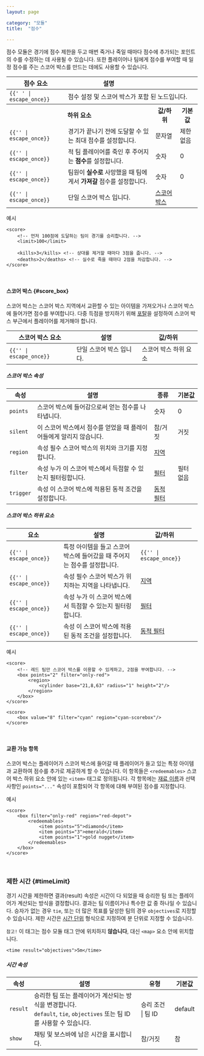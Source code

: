 ```yaml
---
layout: page

category: "모듈"
title:  "점수"

---
```


점수 모듈은 경기에 점수 제한을 두고 매번 죽거나 죽일 때마다 점수에 추가되는 포인트의 수를 수정하는 데 사용될 수 있습니다. 또한 플레이어나 팀에게 점수를 부여할 때 일정 점수를 주는 스코어 박스를 만드는 데에도 사용할 수 있습니다.
<div class='table-responsive'>
  <table class='table table-striped table-condensed'>
    <thead>
      <tr>
        <th>점수 요소</th>
        <th>설명</th>
        <th></th>
        <th></th>
      </tr>
    </thead>
    <tbody>
      <tr>
        <td>
          <span class='highlight'>
            <code>{{'<score> </score>' | escape_once}}</code>
          </span>
        </td>
        <td colspan='3'>점수 설정 및 스코어 박스가 포함 된 노드입니다.</td>
      </tr>
      <tr>
        <th colspan='2'>하위 요소</th>
        <th>값/하위</th>
        <th>기본값</th>
      </tr>
      <tr>
        <td>
          <span class='highlight'>
            <code>{{'<limit>' | escape_once}}</code>
          </span>
        </td>
        <td>
          경기가 끝나기 전에 도달할 수 있는 최대 점수를 설정합니다.
        </td>
        <td>
          <span class='label label-primary'>문자열</span>
        </td>
        <td>
          제한 없음
        </td>
      </tr>
      <tr>
        <td>
          <span class='highlight'>
            <code>{{'<kills>' | escape_once}}</code>
          </span>
        </td>
        <td>
          적 팀 플레이어를 죽인 후 주어지는 <strong>점수</strong>를 설정합니다.
        </td>
        <td>
          <span class='label label-primary'>숫자</span>
        </td>
        <td>
          0
        </td>
      </tr>
      <tr>
        <td>
          <span class='highlight'>
            <code>{{'<deaths>' | escape_once}}</code>
          </span>
        </td>
        <td>
          팀원이 <strong>실수로</strong> 사망했을 때 팀에게서 <strong>가져갈</strong> 점수를 설정합니다.
        </td>
        <td>
          <span class='label label-primary'>숫자</span>
        </td>
        <td>
          0
        </td>
      </tr>
      <tr>
        <td>
          <span class='highlight'>
            <code>{{'<box>' | escape_once}}</code>
          </span>
        </td>
        <td>
          단일 스코어 박스 입니다.
        </td>
        <td>
          <a href='#score_box'>스코어 박스</a>
        </td>
        <td></td>
      </tr>
    </tbody>
  </table>
</div>

예시

    <score>
        <!-- 먼저 100점에 도달하는 팀이 경기를 승리합니다. -->
        <limit>100</limit>

        <kills>3</kills> <!-- 상대를 제거할 때마다 3점을 줍니다. -->
        <deaths>2</deaths> <!-- 실수로 죽을 때마다 2점을 차감합니다. -->
    </score>


<br/>

#### 스코어 박스 {#score_box}
스코어 박스는 스코어 박스 지역에서 교환할 수 있는 아이템을 가져오거나 스코어 박스에 들어가면 점수를 부여합니다. 다중 득점을 방지하기 위해 [포탈](/modules/portals)을 설정하여 스코어 박스 부근에서 플레이어를 제거해야 합니다.

<div class='table-responsive'>
  <table class='table table-striped table-condensed'>
    <thead>
      <tr>
        <th>스코어 박스 요소</th>
        <th>설명</th>
        <th>값/하위</th>
      </tr>
    </thead>
    <tbody>
      <tr>
        <td>
          <span class='highlight'>
            <code>{{'<box>' | escape_once}}</code>
          </span>
        </td>
        <td>
          단일 스코어 박스 입니다.
        </td>
        <td>
          <span class='label label-default'>스코어 박스 하위 요소</span>
        </td>
      </tr>
    </tbody>
  </table>
</div>
<h5>스코어 박스 속성</h5>
<div class='table-responsive'>
  <table class='table table-striped table-condensed'>
    <thead>
      <tr>
        <th>속성</th>
        <th>설명</th>
        <th>종류</th>
        <th>기본값</th>
      </tr>
    </thead>
    <tbody>
      <tr>
        <td>
          <code>points</code>
        </td>
        <td>스코어 박스에 들어감으로써 얻는 점수를 나타냅니다.</td>
        <td>
          <span class='label label-primary'>숫자</span>
        </td>
        <td>0</td>
      </tr>
      <tr>
        <td>
          <code>silent</code>
        </td>
        <td>이 스코어 박스에서 점수를 얻었을 때 플레이어들에게 알리지 않습니다.</td>
        <td>
          <span class='label label-primary'>참/거짓</span>
        </td>
        <td>거짓</td>
      </tr>
      <tr>
        <td>
          <code>region</code>
        </td>
        <td>
          <span class='label label-default' data-toggle='tooltip' title='이는 속성 또는 하위요소일 수 있습니다.'>속성</span>
          <span class='label label-danger'>필수</span>
          스코어 박스의 위치와 크기를 지정합니다.
        </td>
        <td>
          <a href='/modules/regions'>지역</a>
        </td>
        <td></td>
      </tr>
      <tr>
        <td>
          <code>filter</code>
        </td>
        <td>
          <span class='label label-default' data-toggle='tooltip' title='이는 속성 또는 하위요소일 수 있습니다.'>속성</span>
          누가 이 스코어 박스에서 득점할 수 있는지 필터링합니다.
        </td>
        <td>
          <a href='/modules/filters'>필터</a>
        </td>
        <td>
          <span class='label label-default'>필터 없음</span>
        </td>
      </tr>
      <tr>
        <td>
          <code>trigger</code>
        </td>
        <td>
          <span class='label label-default' data-toggle='tooltip' title='이는 속성 또는 하위요소일 수 있습니다.'>속성</span>
          이 스코어 박스에 적용된 동적 조건을 설정합니다.
        </td>
        <td>
          <a href='/modules/filters'>동적 필터</a>
        </td>
        <td></td>
      </tr>
    </tbody>
  </table>
</div>
<h5>스코어 박스 하위 요소</h5>
<div class='table-responsive'>
  <table class='table table-striped table-condensed'>
    <thead>
      <tr>
        <th>요소</th>
        <th>설명</th>
        <th>값/하위</th>
      </tr>
    </thead>
    <tbody>
      <tr>
        <td>
          <span class='highlight'>
            <code>{{'<redeemables>' | escape_once}}</code>
          </span>
        </td>
        <td>
          특정 아이템을 들고 스코어 박스에 들어갔을 때 주어지는 점수를 설정합니다.
        </td>
        <td>
          <code>{{'<item points="1">' | escape_once}}</code>
        </td>
      </tr>
      <tr>
        <td>
          <span class='highlight'>
            <code>{{'<region>' | escape_once}}</code>
          </span>
        </td>
        <td>
          <span class='label label-default' data-toggle='tooltip' title='이는 하위 요소 또는 속성일 수 있습니다.'>속성</span>
          <span class='label label-danger'>필수</span>
          스코어 박스가 위치하는 지역을 나타냅니다.
        </td>
        <td>
          <a href='/modules/regions'>지역</a>
        </td>
      </tr>
      <tr>
        <td>
          <span class='highlight'>
            <code>{{'<filter>' | escape_once}}</code>
          </span>
        </td>
        <td>
          <span class='label label-default' data-toggle='tooltip' title='이는 하위 요소 또는 속성일 수 있습니다.'>속성</span>
          누가 이 스코어 박스에서 득점할 수 있는지 필터링합니다.
        </td>
        <td>
          <a href='/modules/regions'>필터</a>
        </td>
      </tr>
      <tr>
        <td>
          <span class='highlight'>
            <code>{{'<trigger>' | escape_once}}</code>
          </span>
        </td>
        <td>
          <span class='label label-default' data-toggle='tooltip' title='이는 하위 요소 또는 속성일 수 있습니다.'>속성</span>
          이 스코어 박스에 적용된 동적 조건을 설정합니다.
        </td>
        <td>
          <a href='/modules/filters'>동적 필터</a>
        </td>
        <td></td>
      </tr>
    </tbody>
  </table>
</div>

예시

    <score>
        <!-- 레드 팀만 스코어 박스를 이용할 수 있게하고, 2점을 부여합니다. -->
        <box points="2" filter="only-red">
            <region>
                <cylinder base="21,8,63" radius="1" height="2"/>
            </region>
        </box>
    </score>

    <score>
        <box value="8" filter="cyan" region="cyan-scorebox"/>
    </score>

<br/>

#### 교환 가능 항목
스코어 박스는 플레이어가 스코어 박스에 들어갈 때 플레이어가 들고 있는 특정 아이템과 교환하여 점수를 추가로 제공하게 할 수 있습니다. 이 항목들은 `<redeemables>` 스코어 박스 하위 요소 안에 있는 `<item>` 태그로 정의됩니다.
각 항목에는 [재료 이름](/reference/inventory#material_finder)과 선택 사항인 `points="..."` 속성이 포함되어 각 항목에 대해 부여된 점수를 지정합니다.

예시

    <score>
        <box filter="only-red" region="red-depot">
            <redeemables>
                <item points="5">diamond</item>
                <item points="3">emerald</item>
                <item points="1">gold nugget</item>
            </redeemables>
        </box>
    </score>


<br/>

### 제한 시간 {#timeLimit}
경기 시간을 제한하면 결과(result) 속성은 시간이 다 되었을 때 승리한 팀 또는 플레이어가 계산되는 방식을 결정합니다.
결과는 팀 이름이거나 특수한 값 중 하나일 수 있습니다. 승자가 없는 경우 `tie`, 또는 더 많은 목표를 달성한 팀의 경우 `objectives`로 지정할 수 있습니다. 제한 시간은 [시간 단위](/reference/time_periods) 형식으로 지정하여 분 단위로 지정할 수 있습니다.

`참고!` 이 태그는 점수 모듈 태그 안에 위치하지 **않습니다**, 대신 `<map>` 요소 안에 위치합니다.

    <time result="objectives">5m</time>


##### 시간 속성

<div class='table-responsive'>
  <table class='table table-striped table-condensed'>
    <thead>
      <tr>
        <th>속성</th>
        <th>설명</th>
        <th>유형</th>
        <th>기본값</th>
      </tr>
    </thead>
    <tbody>
      <tr>
        <td>
          <code>result</code>
        </td>
        <td>
          승리한 팀 또는 플레이어가 계산되는 방식을 변경합니다.
          <br/>
          <code>default</code>, <code>tie</code>, <code>objectives</code> 또는 팀 ID를 사용할 수 있습니다.
        </td>
        <td>
          <span class='label label-primary'>승리 조건</span>
          |
          <span class='label label-primary'>팀 ID</span>
        </td>
        <td>default</td>
      </tr>
      <tr>
        <td>
          <code>show</code>
        </td>
        <td>채팅 및 보스바에 남은 시간을 표시합니다.</td>
        <td>
          <span class='label label-primary'>참/거짓</span>
        </td>
        <td>참</td>
      </tr>
    </tbody>
  </table>
</div>
